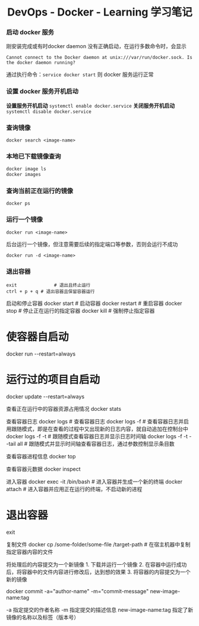 
# <div align="center">DevOps - Docker - Learning 学习笔记</div>

### 启动 docker 服务
刚安装完成或有时docker daemon 没有正确启动，在运行多数命令时，会显示

`Cannot connect to the Docker daemon at unix:///var/run/docker.sock. Is the docker daemon running?`

通过执行命令：`service docker start`
则 docker 服务运行正常

### 设置 docker 服务开机启动

**设置服务开机启动**
`systemctl enable docker.service`
**关闭服务开机启动**
`systemctl disable docker.service`

### 查询镜像

`docker search <image-name>`

### 本地已下载镜像查询

```bash
docker image ls
docker images
```

### 查询当前正在运行的镜像

`docker ps`

### 运行一个镜像

`docker run <image-name>`

后台运行一个镜像，但注意需要后续的指定端口等参数，否则会运行不成功

`docker run -d <image-name>`

### 退出容器
```
exit              # 退出且终止运行
ctrl + p + q # 退出容器且保留容器运行
```

启动和停止容器
docker start <container-id>     # 启动容器
docker restart <container-id>  # 重启容器
docker stop <container-id>     # 停止正在运行的指定容器
docker kill <container-id>        # 强制停止指定容器
# 使容器自启动
docker run --restart=always
# 运行过的项目自启动
docker update --restart=always

查看正在运行中的容器资源占用情况
docker stats

查看容器日志
docker logs <container-id> # 查看容器日志
docker logs -f <container-id> # 查看容器日志并启用跟随模式，即是在查看的过程中又出现新的日志内容，就自动追加在控制台中
docker logs -f -t <container-id> # 跟随模式查看容器日志并显示日志时间轴
docker logs -f -t --tail all <container-id> # 跟随模式并显示时间轴查看容器日志，通过参数控制显示条目数

查看容器进程信息
docker top <container-id>

查看容器元数据
docker inspect <container-id>

进入容器
docker exec -it <container-id> /bin/bash # 进入容器并生成一个新的终端
docker attach <container-id> # 进入容器并应用正在运行的终端，不启动新的进程
# 退出容器
exit

复制文件
docker cp <container-id>/some-folder/some-file /target-path # 在宿主机器中复制指定容器内容的文件

将处理后的内容提交为一个新镜像
	1. 下载并运行一个镜像
	2. 在容器中运行成功后，将容器中的文件内容进行修改后，达到想的效果
	3. 将容器的内容提交为一个新的镜像

docker commit -a="author-name" -m="commit-message" <container-id> new-image-name:tag

-a 指定提交的作者名称
-m 指定提交的描述信息
new-image-name:tag 指定了新镜像的名称以及标签（版本号）


